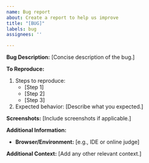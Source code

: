 ```yaml
---
name: Bug report
about: Create a report to help us improve
title: "[BUG]"
labels: bug
assignees: ''

---
```


**Bug Description:**
[Concise description of the bug.]

**To Reproduce:**
1. Steps to reproduce:
   - [Step 1]
   - [Step 2]
   - [Step 3]
2. Expected behavior: [Describe what you expected.]

**Screenshots:**
[Include screenshots if applicable.]

**Additional Information:**
- **Browser/Environment:** [e.g., IDE or online judge]

**Additional Context:**
[Add any other relevant context.]
